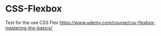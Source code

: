 # CSS-Flexbox
Test for the use CSS Flex 
https://www.udemy.com/course/css-flexbox-mastering-the-basics/

